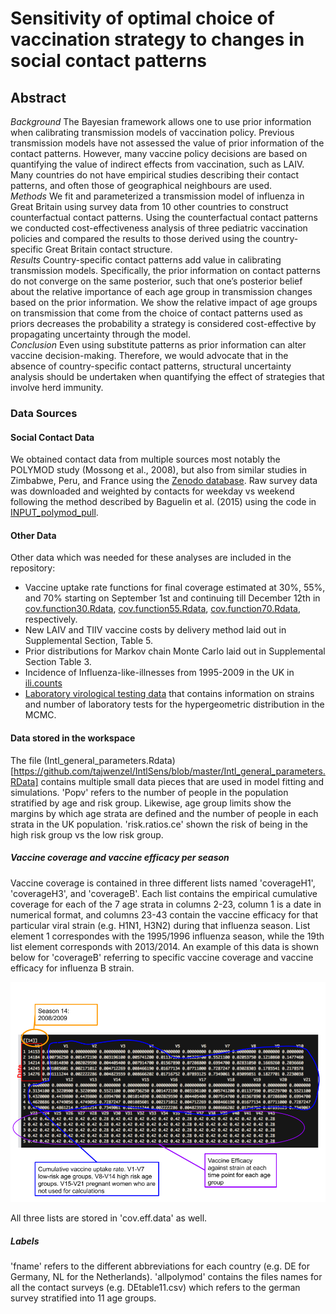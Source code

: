 

# Sensitivity of optimal choice of vaccination strategy to changes in social contact patterns
## Abstract

*Background* The Bayesian framework allows one to use prior information when calibrating transmission models of vaccination policy. Previous transmission models have not assessed the value of prior information of the contact patterns. However, many vaccine policy decisions are based on quantifying the value of indirect effects from vaccination, such as LAIV. Many countries do not have empirical studies describing their contact patterns, and often those of geographical neighbours are used.<br/>
*Methods* We fit and parameterized a transmission model of influenza in Great Britain using survey data from 10 other countries to construct counterfactual contact patterns. Using the counterfactual contact patterns we conducted cost-effectiveness analysis of three pediatric vaccination policies and compared the results to those derived using the country-specific Great Britain contact structure.<br/>
*Results* Country-specific contact patterns add value in calibrating transmission models. Specifically, the prior information on contact patterns do not converge on the same posterior, such that one’s posterior belief about the relative importance of each age group in transmission changes based on the prior information. We show the relative impact of age groups on transmission that come from the choice of contact patterns used as priors decreases the probability a strategy is considered cost-effective by propagating uncertainty through the model.<br/>
*Conclusion* Even using substitute patterns as prior information can alter vaccine decision-making. Therefore, we would advocate that in the absence of country-specific contact patterns, structural uncertainty analysis should be undertaken when quantifying the effect of strategies that involve herd immunity.

### Data Sources

#### Social Contact Data
We obtained contact data from multiple sources most notably the POLYMOD study (Mossong et al., 2008), but also from similar studies in Zimbabwe, Peru, and France using the [Zenodo database](https://zenodo.org/communities/social_contact_data?page=1&size=20). Raw survey data  was downloaded and weighted by contacts for weekday vs weekend following the method described by Baguelin et al. (2015) using the code in [INPUT_polymod_pull](https://github.com/tajwenzel/IntlSens/blob/master/INPUT_polymod_pull.R). 

#### Other Data

Other data which was needed for these analyses are included in the repository:
* Vaccine uptake rate functions for final coverage estimated at 30%, 55%, and 70% starting on September 1st and continuing till December 12th in [cov.function30.Rdata](https://github.com/tajwenzel/IntlSens/blob/master/cov.function30.RData), [cov.function55.Rdata](https://github.com/tajwenzel/IntlSens/blob/master/cov.function55.RData), [cov.function70.Rdata](https://github.com/tajwenzel/IntlSens/blob/master/cov.function70.RData), respectively.
* New LAIV and TIIV vaccine costs by delivery method laid out in Supplemental Section, Table 5.
* Prior distributions for Markov chain Monte Carlo laid out in Supplemental Section Table 3.
* Incidence of Influenza-like-illnesses from 1995-2009 in the UK in [ili.counts](https://github.com/tajwenzel/IntlSens/blob/master/ili.counts.rda)
* [Laboratory virological testing data](https://github.com/tajwenzel/IntlSens/blob/master/virological.rda) that contains information on strains and number of laboratory tests for the hypergeometric distribution in the MCMC.

#### Data stored in the workspace

The file (Intl_general_parameters.Rdata)[https://github.com/tajwenzel/IntlSens/blob/master/Intl_general_parameters.RData] contains multiple small data pieces that are used in model fitting and simulations. 'Popv' refers to the number of people in the population stratified by age and risk group. Likewise, age group limits show the margins by which age strata are defined and the number of people in each strata in the UK population. 'risk.ratios.ce' shown the risk of being in the high risk group vs the low risk group.

##### Vaccine coverage and vaccine efficacy per season
 Vaccine coverage is contained in three different lists named 'coverageH1', 'coverageH3', and 'coverageB'. Each list contains the empirical cumulative coverage for each of the 7 age strata in columns 2-23, column 1 is a date in numerical format, and columns 23-43 contain the vaccine efficacy for that particular viral strain (e.g. H1N1, H3N2) during that influenza season. List element 1 correspondes with the 1995/1996 influenza season, while the 19th list element corresponds with 2013/2014. An example of this data is shown below for 'coverageB' referring to specific vaccine coverage and vaccine efficacy for influenza B strain.
 
 ![Example of coverage data](https://github.com/tajwenzel/IntlSens/blob/master/coverage%20explain.png)
 
 All three lists are stored in 'cov.eff.data' as well.
 
 
 ##### Labels
 
 'fname' refers to the different abbreviations for each country (e.g. DE for Germany, NL for the Netherlands). 'allpolymod' contains the files names for all the contact surveys (e.g. DEtable11.csv) which refers to the german survey stratified into 11 age groups. 
 



